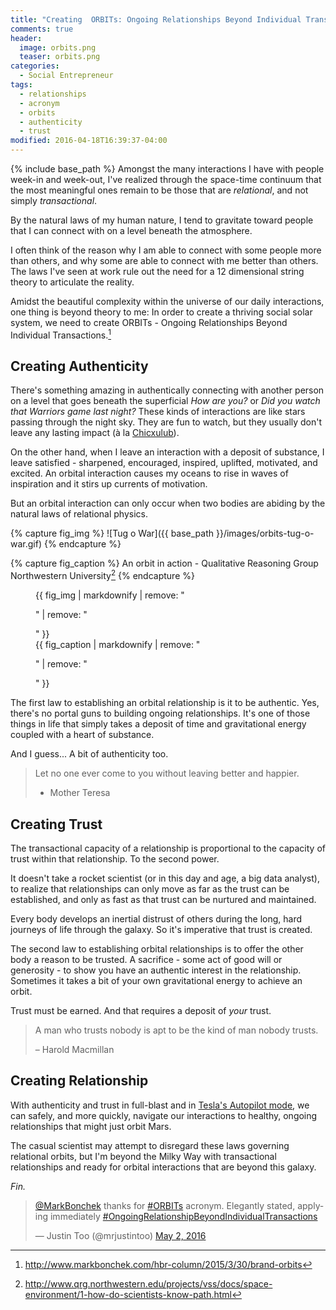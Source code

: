 ```yaml
---
title: "Creating  ORBITs: Ongoing Relationships Beyond Individual Transactions - Part 1"
comments: true
header:
  image: orbits.png
  teaser: orbits.png
categories:
  - Social Entrepreneur
tags:
  - relationships
  - acronym
  - orbits
  - authenticity
  - trust
modified: 2016-04-18T16:39:37-04:00
---
```


{% include base_path %}
Amongst the many interactions I have with people week-in and week-out, I've realized through the space-time continuum that the most meaningful ones remain to be those that are *relational*, and not simply *transactional*.

By the natural laws of my human nature, I tend to gravitate toward people that I can connect with on a level beneath the atmosphere.

I often think of the reason why I am able to connect with some people more than others, and why some are able to connect with me better than others. The laws I've seen at work rule out the need for a 12 dimensional string theory to articulate the reality.

Amidst the beautiful complexity within the universe of our daily interactions, one thing is beyond theory to me: In order to create a thriving social solar system, we need to create ORBITs - Ongoing Relationships Beyond Individual Transactions.[^orbits]

<!--more-->

## Creating Authenticity
There's something amazing in authentically connecting with another person on a level that goes beneath the superficial *How are you?* or *Did you watch that Warriors game last night?* These kinds of interactions are like stars passing through the night sky. They are fun to watch, but they usually don't leave any lasting impact (à la [Chicxulub](http://www.markbonchek.com/hbr-column/2015/3/30/brand-orbits)).

On the other hand, when I leave an interaction with a deposit of substance, I leave satisfied - sharpened, encouraged, inspired, uplifted, motivated, and excited. An orbital interaction causes my oceans to rise in waves of inspiration and it stirs up currents of motivation.

But an orbital interaction can only occur when two bodies are abiding by the natural laws of relational physics.

{% capture fig_img %}
![Tug o War]({{ base_path }}/images/orbits-tug-o-war.gif)
{% endcapture %}

{% capture fig_caption %}
An orbit in action - Qualitative Reasoning Group Northwestern University[^qrg]
{% endcapture %}

<figure>
  {{ fig_img | markdownify | remove: "<p>" | remove: "</p>" }}
  <figcaption>{{ fig_caption | markdownify | remove: "<p>" | remove: "</p>" }}</figcaption>
</figure>

The first law to establishing an orbital relationship is it to be authentic. Yes, there's no portal guns to building ongoing relationships. It's one of those things in life that simply takes a deposit of time and gravitational energy coupled with a heart of substance.

And I guess... A bit of authenticity too.

> Let no one ever come to you without leaving better and happier.
>
> - Mother Teresa

## Creating Trust
The transactional capacity of a relationship is proportional to the capacity of trust within that relationship. To the second power.

It doesn't take a rocket scientist (or in this day and age, a big data analyst), to realize that relationships can only move as far as the trust can be established, and only as fast as that trust can be nurtured and maintained.

Every body develops an inertial distrust of others during the long, hard journeys of life through the galaxy. So it's imperative that trust is created.

The second law to establishing orbital relationships is to offer the other body a reason to be trusted. A sacrifice - some act of good will or generosity - to show you have an authentic interest in the relationship. Sometimes it takes a bit of your own gravitational energy to achieve an orbit.

Trust must be earned. And that requires a deposit of *your* trust.

>  A man who trusts nobody is apt to be the kind of man nobody trusts.
>
>  – Harold Macmillan

## Creating Relationship
With authenticity and trust in full-blast and in [Tesla's Autopilot mode](https://www.washingtonpost.com/news/the-switch/wp/2016/01/11/elon-musk-says-teslas-autopilot-is-already-probably-better-than-human-drivers/), we can safely, and more quickly, navigate our interactions to healthy, ongoing relationships that might just orbit Mars.

The casual scientist may attempt to disregard these laws governing relational orbits, but I'm beyond the Milky Way with transactional relationships and ready for orbital interactions that are beyond this galaxy.

*Fin.*

<blockquote class="twitter-tweet" data-lang="en"><p lang="en" dir="ltr"><a href="https://twitter.com/MarkBonchek">@MarkBonchek</a> thanks for <a href="https://twitter.com/hashtag/ORBITs?src=hash">#ORBITs</a> acronym. Elegantly stated, applying immediately <a href="https://twitter.com/hashtag/OngoingRelationshipBeyondIndividualTransactions?src=hash">#OngoingRelationshipBeyondIndividualTransactions</a></p>&mdash; Justin Too (@mrjustintoo) <a href="https://twitter.com/mrjustintoo/status/727051053452005376">May 2, 2016</a></blockquote>
<script async src="//platform.twitter.com/widgets.js" charset="utf-8"></script>

[^orbits]: http://www.markbonchek.com/hbr-column/2015/3/30/brand-orbits
[^gravity]: http://www.qrg.northwestern.edu/projects/vss/docs/space-environment/zoom-grav.html
[^qrg]: http://www.qrg.northwestern.edu/projects/vss/docs/space-environment/1-how-do-scientists-know-path.html
